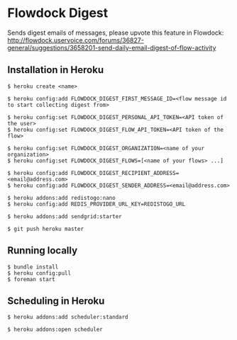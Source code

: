 # Flowdock Digest

Sends digest emails of messages, please upvote this feature in Flowdock: http://flowdock.uservoice.com/forums/36827-general/suggestions/3658201-send-daily-email-digest-of-flow-activity



## Installation in Heroku

    $ heroku create <name>

    $ heroku config:add FLOWDOCK_DIGEST_FIRST_MESSAGE_ID=<flow message id to start collecting digest from>

    $ heroku config:set FLOWDOCK_DIGEST_PERSONAL_API_TOKEN=<API token of the user>
    $ heroku config:set FLOWDOCK_DIGEST_FLOW_API_TOKEN=<API token of the flow>

    $ heroku config:set FLOWDOCK_DIGEST_ORGANIZATION=<name of your organization>
    $ heroku config:set FLOWDOCK_DIGEST_FLOWS=[<name of your flows> ...]

    $ heroku config:add FLOWDOCK_DIGEST_RECIPIENT_ADDRESS=<email@address.com>
    $ heroku config:add FLOWDOCK_DIGEST_SENDER_ADDRESS=<email@address.com>

    $ heroku addons:add redistogo:nano
    $ heroku config:add REDIS_PROVIDER_URL_KEY=REDISTOGO_URL

    $ heroku addons:add sendgrid:starter

    $ git push heroku master

## Running locally

    $ bundle install
    $ heroku config:pull
    $ foreman start


## Scheduling in Heroku

    $ heroku addons:add scheduler:standard

    $ heroku addons:open scheduler

